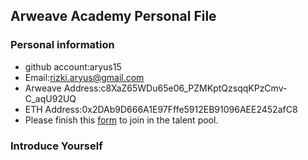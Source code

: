 ## Arweave Academy Personal File

### Personal information

- github account:aryus15
- Email:rizki.aryus@gmail.com
- Arweave Address:c8XaZ65WDu65e06_PZMKptQzsqqKPzCmv-C_aqU92UQ
- ETH Address:0x2DAb9D666A1E97Fffe5912EB91096AEE2452afC8
- Please finish this [form](https://docs.google.com/forms/d/e/1FAIpQLSfWA5fIIcBgmRppm3jNz5vmf9Mai_QMVil-2pO4r7YKn_Zhtw/viewform?usp=sf_link) to join in the talent pool.

### Introduce Yourself
